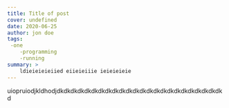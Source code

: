 ```yaml
---
title: Title of post
cover: undefined
date: 2020-06-25
author: jon doe
tags:
 -one
	-programming
	-running
summary: >
	ldieieieieiied eiieieiiie ieieieieie
---
```

uiopruiodjkldhodjdkdkdkdkdkdkdkdkdkdkdkdkdkdkdkdkdkdkdkdkdkdkdkdkd
